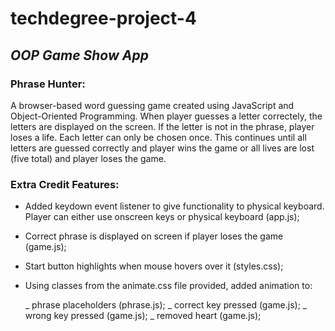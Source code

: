 # techdegree-project-4
 ## *OOP Game Show App*

 ### Phrase Hunter:

 A browser-based word guessing game created using JavaScript and Object-Oriented Programming. When player guesses a letter correctely, the letters are displayed on the screen. If the letter is not in the phrase, player loses a life. Each letter can only be chosen once. This continues until all letters are guessed correctly and player wins the game or all lives are lost (five total) and player loses the game.

 ### Extra Credit Features:

   * Added keydown event listener to give functionality to physical keyboard. Player can either use onscreen keys or physical keyboard (app.js);

   * Correct phrase is displayed on screen if player loses the game (game.js);

  * Start button highlights when mouse hovers over it (styles.css);

   * Using classes from the animate.css file provided, added animation to:

     _ phrase placeholders (phrase.js);
     _ correct key pressed (game.js);
     _ wrong key pressed (game.js);
    _ removed heart (game.js);
